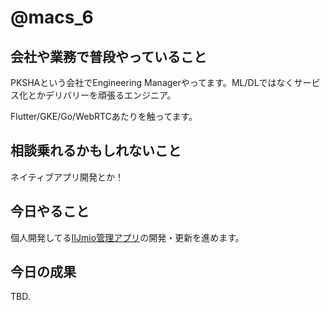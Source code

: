 # @macs_6

## 会社や業務で普段やっていること

PKSHAという会社でEngineering Managerやってます。ML/DLではなくサービス化とかデリバリーを頑張るエンジニア。

Flutter/GKE/Go/WebRTCあたりを触ってます。

## 相談乗れるかもしれないこと

ネイティブアプリ開発とか！

## 今日やること

個人開発してる[IIJmio管理アプリ](https://itsallwidgets.com/mioswitch)の開発・更新を進めます。

## 今日の成果

TBD.
